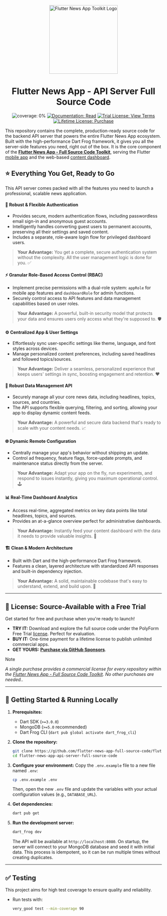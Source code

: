 <div align="center">
<img src="https://avatars.githubusercontent.com/u/202675624?s=400&u=2daf23e8872a3b666bcd4f792a21fe2633097e79&v=4" alt="Flutter News App Toolkit Logo" width="220">

# Flutter News App - API Server Full Source Code

<p>
<img src="https://img.shields.io/badge/coverage-0%25-green?style=for-the-badge" alt="coverage: 0%">
<a href="https://google.com"><img src="https://img.shields.io/badge/DOCUMENTATION-READ-slategray?style=for-the-badge" alt="Documentation: Read"></a>
<a href="LICENSE"><img src="https://img.shields.io/badge/TRIAL_LICENSE-VIEW_TERMS-blue?style=for-the-badge" alt="Trial License: View Terms"></a>
<a href="https://github.com/sponsors/flutter-news-app-full-source-code"><img src="https://img.shields.io/badge/LIFETIME_LICENSE-PURCHASE-purple?style=for-the-badge" alt="Lifetime License: Purchase"></a>
</p>
</div>

This repository contains the complete, production-ready source code for the backend API server that powers the entire Flutter News App ecosystem. Built with the high-performance Dart Frog framework, it gives you all the server-side features you need, right out of the box. It is the core component of the [**Flutter News App - Full Source Code Toolkit**](https://github.com/flutter-news-app-full-source-code), serving the Flutter [mobile app](https://github.com/flutter-news-app-full-source-code/flutter-news-app-mobile-client-full-source-code) and the web-based [content dashboard](https://github.com/flutter-news-app-full-source-code/flutter-news-app-web-dashboard-full-source-code).

## ⭐ Everything You Get, Ready to Go

This API server comes packed with all the features you need to launch a professional, scalable news application.

#### 🔐 **Robust & Flexible Authentication**
*   Provides secure, modern authentication flows, including passwordless email sign-in and anonymous guest accounts.
*   Intelligently handles converting guest users to permanent accounts, preserving all their settings and saved content.
*   Includes a separate, role-aware login flow for privileged dashboard users.
> **Your Advantage:** You get a complete, secure authentication system without the complexity. All the user management logic is done for you. ✅

#### ⚡️ **Granular Role-Based Access Control (RBAC)**
*   Implement precise permissions with a dual-role system: `appRole` for mobile app features and `dashboardRole` for admin functions.
*   Securely control access to API features and data management capabilities based on user roles.
> **Your Advantage:** A powerful, built-in security model that protects your data and ensures users only access what they're supposed to. 🛡️

#### ⚙️ **Centralized App & User Settings**
*   Effortlessly sync user-specific settings like theme, language, and font styles across devices.
*   Manage personalized content preferences, including saved headlines and followed topics/sources.
> **Your Advantage:** Deliver a seamless, personalized experience that keeps users' settings in sync, boosting engagement and retention. ❤️

#### 💾 **Robust Data Management API**
*   Securely manage all your core news data, including headlines, topics, sources, and countries.
*   The API supports flexible querying, filtering, and sorting, allowing your app to display dynamic content feeds.
> **Your Advantage:** A powerful and secure data backend that's ready to scale with your content needs. 📈

#### 🌐 **Dynamic Remote Configuration**
*   Centrally manage your app's behavior without shipping an update.
*   Control ad frequency, feature flags, force-update prompts, and maintenance status directly from the server.
> **Your Advantage:** Adapt your app on the fly, run experiments, and respond to issues instantly, giving you maximum operational control. 🕹️

#### 📊 **Real-Time Dashboard Analytics**
*   Access real-time, aggregated metrics on key data points like total headlines, topics, and sources.
*   Provides an at-a-glance overview perfect for administrative dashboards.
> **Your Advantage:** Instantly feed your content dashboard with the data it needs to provide valuable insights. 🎯

#### 🏗️ **Clean & Modern Architecture**
*   Built with Dart and the high-performance Dart Frog framework.
*   Features a clean, layered architecture with standardized API responses and built-in dependency injection.
> **Your Advantage:** A solid, maintainable codebase that's easy to understand, extend, and build upon. 🔧

---

## 🔑 License: Source-Available with a Free Trial

Get started for free and purchase when you're ready to launch!

*   **TRY IT:** Download and explore the full source code under the PolyForm Free Trial [license](LICENSE). Perfect for evaluation.
*   **BUY IT:** One-time payment for a lifetime license to publish unlimited commercial apps.
*   **GET YOURS:** [**Purchase via GitHub Sponsors**](https://github.com/sponsors/flutter-news-app-full-source-code).

> [!NOTE]
> *A single purchase provides a commercial license for every repository within the [Flutter News App - Full Source Code Toolkit](https://github.com/flutter-news-app-full-source-code). No other purchases are needed..*

---

## 🚀 Getting Started & Running Locally

1.  **Prerequisites:**
    *   Dart SDK (`>=3.0.0`)
    *   MongoDB (`>=5.0` recommended)
    *   Dart Frog CLI (`dart pub global activate dart_frog_cli`)

2.  **Clone the repository:**
    ```bash
    git clone https://github.com/flutter-news-app-full-source-code/flutter-news-app-api-server-full-source-code.git
    cd flutter-news-app-api-server-full-source-code
    ```

3.  **Configure your environment:**
    Copy the `.env.example` file to a new file named `.env`:
    ```bash
    cp .env.example .env
    ```
    Then, open the new `.env` file and update the variables with your actual configuration values (e.g., `DATABASE_URL`).

4.  **Get dependencies:**
    ```bash
    dart pub get
    ```

5.  **Run the development server:**
    ```bash
    dart_frog dev
    ```
    The API will be available at `http://localhost:8080`. On startup, the server will connect to your MongoDB database and seed it with initial data. This process is idempotent, so it can be run multiple times without creating duplicates.

---

## ✅ Testing

This project aims for high test coverage to ensure quality and reliability.

*   Run tests with:
    ```bash
    very_good test --min-coverage 90
